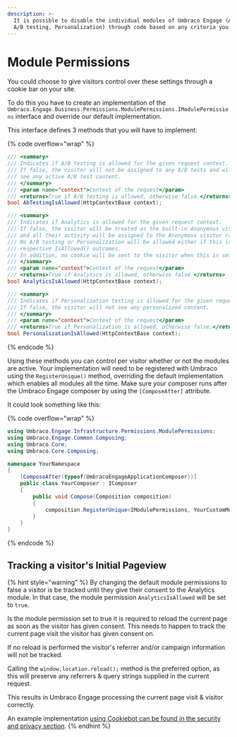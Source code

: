 ```yaml
---
description: >-
  It is possible to disable the individual modules of Umbraco Engage (Analytics,
  A/B testing, Personalization) through code based on any criteria you want.
---
```


# Module Permissions

You could choose to give visitors control over these settings through a cookie bar on your site.

To do this you have to create an implementation of the `Umbraco.Engage.Business.Permissions.ModulePermissions.IModulePermissions` interface and override our default implementation.

This interface defines 3 methods that you will have to implement:

{% code overflow="wrap" %}
```csharp
/// <summary>
/// Indicates if A/B testing is allowed for the given request context.
/// If false, the visitor will not be assigned to any A/B tests and will not
/// see any active A/B test content.
/// </summary>
/// <param name="context">Context of the request</param>
/// <returns>True if A/B testing is allowed, otherwise false.</returns>
bool AbTestingIsAllowed(HttpContextBase context);

/// <summary>
/// Indicates if Analytics is allowed for the given request context.
/// If false, the visitor will be treated as the built-in Anonymous visitor
/// and all their activity will be assigned to the Anonymous visitor rather than the specific visitor.
/// No A/B testing or Personalization will be allowed either if this is false regardless of their
/// respective IsAllowed() outcomes.
/// In addition, no cookie will be sent to the visitor when this is set to false.
/// </summary>
/// <param name="context">Context of the request</param>
/// <returns>True if Analytics is allowed, otherwise false.</returns>
bool AnalyticsIsAllowed(HttpContextBase context);

/// <summary>
/// Indicates if Personalization testing is allowed for the given request context.
/// If false, the visitor will not see any personalized content.
/// </summary>
/// <param name="context">Context of the request</param>
/// <returns>True if Personalization is allowed, otherwise false.</returns>
bool PersonalizationIsAllowed(HttpContextBase context);
```
{% endcode %}

Using these methods you can control per visitor whether or not the modules are active. Your implementation will need to be registered with Umbraco using the `RegisterUnique()` method, overriding the default implementation which enables all modules all the time. Make sure your composer runs after the Umbraco Engage composer by using the `[ComposeAfter]` attribute.

It could look something like this:

{% code overflow="wrap" %}
```csharp
using Umbraco.Engage.Infrastructure.Permissions.ModulePermissions;
using Umbraco.Engage.Common.Composing;
using Umbraco.Core;
using Umbraco.Core.Composing;

namespace YourNamespace 
{
    [ComposeAfter(typeof(UmbracoEngageApplicationComposer))]
    public class YourComposer : IComposer
    {
        public void Compose(Composition composition)
        {
            composition.RegisterUnique<IModulePermissions, YourCustomModulePermissions>();
        }
    }
}
```
{% endcode %}

## Tracking a visitor's Initial Pageview

{% hint style="warning" %}
By changing the default module permissions to false a visitor is be tracked until they give their consent to the Analytics module. In that case, the module permission `AnalyticsIsAllowed` will be set to `true`.

Is the module permission set to true it is required to reload the current page as soon as the visitor has given consent. This needs to happen to track the current page visit the visitor has given consent on.

If no reload is performed the visitor's referrer and/or campaign information will not be tracked.

Calling the `window.location.reload();` method is the preferred option, as this will preserve any referrers & query strings supplied in the current request.

This results in Umbraco Engage processing the current page visit & visitor correctly.

An example implementation [using Cookiebot can be found in the security and privacy section](../../../security-and-privacy/gdpr/how-to-become-gdpr-compliant-using-cookiebot.md).
{% endhint %}
